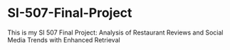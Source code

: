 # SI-507-Final-Project
This is my SI 507 Final Project: Analysis of Restaurant Reviews and Social Media Trends with Enhanced Retrieval
